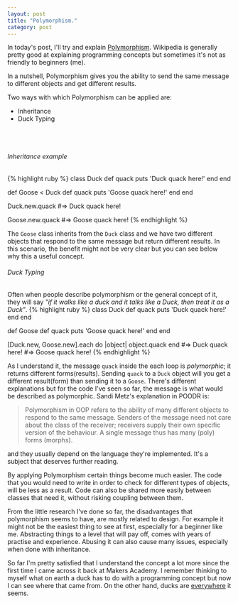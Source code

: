 ```yaml
---
layout: post
title: "Polymorphism."
category: post
---
```

In today's post, I'll try and explain [Polymorphism](https://en.wikipedia.org/wiki/Polymorphism_(computer_science)). Wikipedia is generally pretty good at explaining programming concepts but sometimes it's not as friendly to beginners (me).

In a nutshell, Polymorphism gives you the ability to send the same message to different objects and get different results.

Two ways with which Polymorphism can be applied are:

- Inheritance
- Duck Typing
<br/>
<br/>


###### Inheritance example
{% highlight ruby %}
 class Duck
   def quack
     puts 'Duck quack here!'
   end
 end
 
 def Goose < Duck
   def quack
     puts 'Goose quack here!'
   end
 end
 
 Duck.new.quack
 #=> Duck quack here!
 
 Goose.new.quack
 #=> Goose quack here!
{% endhighlight %}

The `Goose` class inherits from the `Duck` class and we have two different objects that respond to the same message but return different results. In this scenario, the benefit might not be very clear but you can see below why this a useful concept.

###### Duck Typing
Often when people describe polymorphism or the general concept of it, they will say *"if it walks like a duck and it talks like a Duck, then treat it as a Duck"*.
{% highlight ruby %}
class Duck
    def quack
      puts 'Duck quack here!'
    end
  end
  
  def Goose
    def quack
      puts 'Goose quack here!'
    end
  end
  
  [Duck.new, Goose.new].each do |object|
    object.quack
  end
  #=> Duck quack here!
  #=> Goose quack here!
{% endhighlight %}

As I understand it, the message `quack` inside the each loop is *polymorphic*; it returns different forms(results). Sending `quack` to a `Duck` object will you get a different result(form) than sending it to a `Goose`. There's different explanations but for the code I've seen so far, the message is what would be described as polymorphic. 
Sandi Metz's explanation in POODR is:

> Polymorphism in OOP refers to the ability of many different objects to respond to the same message. Senders of the message need not care about the class of the receiver; receivers supply their own specific version of the behaviour. A single message thus has many (poly) forms (morphs).

and they usually depend on the language they're implemented. It's a subject that deserves further reading.

By applying Polymorphism certain things become much easier. The code that you would need to write in order to check for different types of objects, will be less as a result. Code can also be shared more easily between classes that need it, without risking coupling between them.

From the little research I've done so far, the disadvantages that polymorphism seems to have, are mostly related to design. For example it might not be the easiest thing to see at first, especially for a beginner like me. Abstracting things to a level that will pay off, comes with years of practise and experience. Abusing it can also cause many issues, especially when done with inheritance.

So far I'm pretty satisfied that I understand the concept a lot more since the first time I came across it back at Makers Academy. I remember thinking to myself what on earth a duck has to do with a programming concept but now I can see where that came from. On the other hand, ducks are [everywhere](https://en.wikipedia.org/wiki/Rubber_duck_debugging) it seems.
